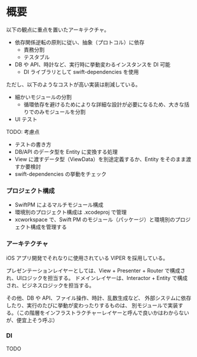 # 概要

以下の観点に重点を置いたアーキテクチャ。

* 依存関係逆転の原則に従い、抽象（プロトコル）に依存
    - 責務分割
    - テスタブル
* DB や API、時計など、実行時に挙動変わるインスタンスを DI 可能
    - DI ライブラリとして swift-dependencies を使用

ただし、以下のようなコストが高い実装は削減している。

* 細かいモジュールの分割
    - 循環依存を避けるためによりな詳細な設計が必要になるため、大きな括りでのみモジュールを分割
* UI テスト


TODO: 考慮点

* テストの書き方
* DB/API のデータ型を Entity に変換する処理
* View に渡すデータ型（ViewData）を別途定義するか、Entity をそのまま渡すか要検討
* swift-dependencies の挙動をチェック

### プロジェクト構成

* SwiftPM によるマルチモジュール構成
* 環境別のプロジェクト構成は .xcodeproj で管理
* xcworkspace で、Swift PM のモジュール（パッケージ）と環境別のプロジェクト構成を管理する

### アーキテクチャ

iOS アプリ開発でそれなりに使用されている VIPER を採用している。

プレゼンテーションレイヤーとしては、View + Presenter + Router で構成され、UIロジックを担当する。
ドメインレイヤーは、Interactor + Entity で構成され、ビジネスロジックを担当する。

その他、DB や API、ファイル操作、時計、乱数生成など、
外部システムに依存したり、実行のたびに挙動が変わったりするものは、
別モジュールで実装する。（この階層をインフラストラクチャーレイヤーと呼んで良いかはわからないが、便宜上そう呼ぶ）

### DI

TODO